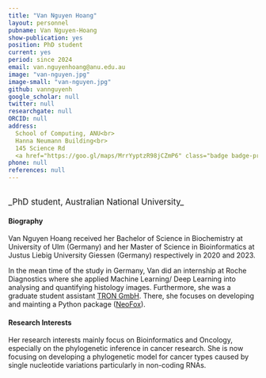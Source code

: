 ```yaml
---
title: "Van Nguyen Hoang"
layout: personnel
pubname: Van Nguyen-Hoang
show-publication: yes
position: PhD student
current: yes
period: since 2024
email: van.nguyenhoang@anu.edu.au
image: "van-nguyen.jpg"
image-small: "van-nguyen.jpg"
github: vannguyenh
google_scholar: null
twitter: null
researchgate: null
ORCID: null
address: 
  School of Computing, ANU<br>
  Hanna Neumann Building<br>
  145 Science Rd
  <a href="https://goo.gl/maps/MrrYyptzR98jCZmP6" class="badge badge-primary"><i class="fa fa-map-marker"></i> map</a><br>
phone: null
references: null
---
```

<br>
<big>_PhD student, Australian National University_</big>


#### Biography
Van Nguyen Hoang received her Bachelor of Science in Biochemistry at University of Ulm (Germany) and her Master of Science in Bioinformatics at Justus Liebig University Giessen (Germany) respectively in 2020 and 2023. 

In the mean time of the study in Germany, Van did an internship at Roche Diagnostics where she applied Machine Learning/ Deep Learning into analysing and quantifying histology images. Furthermore, she was a graduate student assistant [TRON GmbH](https://www.tron-mainz.de). There, she focuses on developing and mainting a Python package ([NeoFox](https://neofox.readthedocs.io/en/latest/)).


#### Research Interests

Her research interests mainly focus on Bioinformatics and Oncology, especially on the phylogenetic inference in cancer research. She is now focusing on developing a phylogenetic model for cancer types caused by single nucleotide variations particularly in non-coding RNAs.
